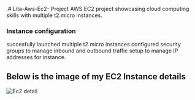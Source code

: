 .# Lita-Aws-Ec2- Project
 AWS EC2 project showcasing cloud computing skills with multiple t2.micro instances.
### Instance configuration
succesfully launched multiple t2.micro instances
configured security groups to manage inbound and outbound traffic
setup to manage IP addresses for instance.
## Below is the image of my EC2 Instance details
![Ec2 detail](/Ec2.ping)
